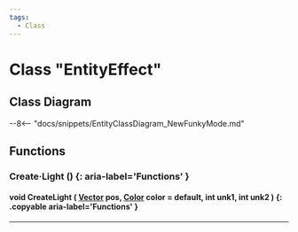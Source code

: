 ```yaml
---
tags:
  - Class
---
```

# Class "EntityEffect"

## Class Diagram
--8<-- "docs/snippets/EntityClassDiagram_NewFunkyMode.md"
## Functions

### Create·Light () {: aria-label='Functions' }
#### void CreateLight ( [Vector](https://wofsauge.github.io/IsaacDocs/rep/Vector.html) pos, [Color](https://wofsauge.github.io/IsaacDocs/rep/Color.html) color = default, int unk1, int unk2 ) {: .copyable aria-label='Functions' }

___
